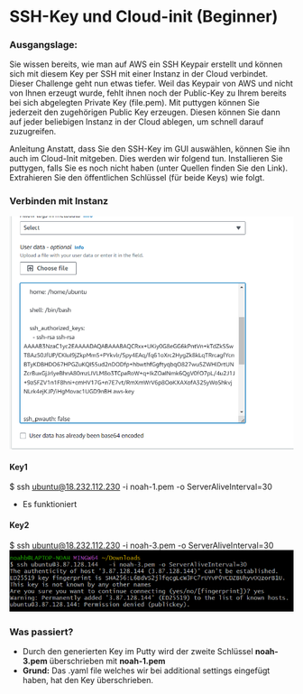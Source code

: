 # SSH-Key und Cloud-init (Beginner)

### Ausgangslage:
Sie wissen bereits, wie man auf AWS ein SSH Keypair erstellt und können sich mit diesem Key per SSH mit einer Instanz in der Cloud verbindet. Dieser Challenge geht nun etwas tiefer. Weil das Keypair von AWS und nicht von Ihnen erzeugt wurde, fehlt ihnen noch der Public-Key zu Ihrem bereits bei sich abgelegten Private Key (file.pem). Mit puttygen können Sie jederzeit den zugehörigen Public Key erzeugen. Diesen können Sie dann auf jeder beliebigen Instanz in der Cloud ablegen, um schnell darauf zuzugreifen.

Anleitung
Anstatt, dass Sie den SSH-Key im GUI auswählen, können Sie ihn auch im Cloud-Init mitgeben. Dies werden wir folgend tun.  Installieren Sie puttygen, falls Sie es noch nicht haben (unter Quellen finden Sie den Link). Extrahieren Sie den öffentlichen Schlüssel (für beide Keys) wie folgt.


### Verbinden mit Instanz

![public key inserted](publickeyinserted.png)


#### Key1
$ ssh ubuntu@18.232.112.230   -i noah-1.pem -o ServerAliveInterval=30
- Es funktioniert

#### Key2
$ ssh ubuntu@18.232.112.230   -i noah-3.pem -o ServerAliveInterval=30
![Key 2 try](key2try.png)



 ### Was passiert?
 - Durch den generierten Key im Putty wird der zweite Schlüssel **noah-3.pem** überschrieben mit **noah-1.pem**
 - **Grund:** Das .yaml file welches wir bei additional settings eingefügt haben, hat den Key überschrieben.